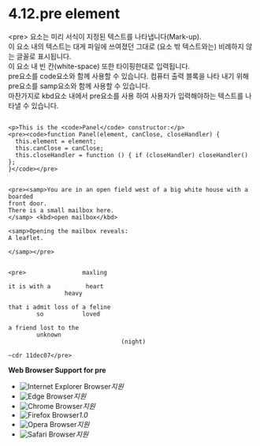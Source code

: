 # 4.12.pre element

&lt;pre&gt; 요소는 미리 서식이 지정된 텍스트를 나타냅니다\(Mark-up\).  
이 요소 내의 텍스트는 대게 파일에 쓰여졌던 그대로 \(요소 밖 텍스트와는\) 비례하지 않는 글꼴로 표시됩니다.  
이 요소 내 빈 칸\(white-space\) 또한 타이핑한대로 입력됩니다.  
pre요소를 code요소와 함께 사용할 수 있습니다. 컴퓨터 출력 블록을 나타 내기 위해 pre요소를 samp요소와 함께 사용할 수 있습니다.  
마찬가지로 kbd요소 내에서 pre요소를 사용 하여 사용자가 입력해야하는 텍스트를 나타낼 수 있습니다.

```text

<p>This is the <code>Panel</code> constructor:</p>
<pre><code>function Panel(element, canClose, closeHandler) {
  this.element = element;
  this.canClose = canClose;
  this.closeHandler = function () { if (closeHandler) closeHandler() };
}</code></pre>
```

```text

<pre><samp>You are in an open field west of a big white house with a boarded
front door.
There is a small mailbox here.
</samp> <kbd>open mailbox</kbd>

<samp>Opening the mailbox reveals:
A leaflet.

</samp></pre>
```

```text

<pre>                maxling

it is with a          heart
                heavy

that i admit loss of a feline
        so           loved

a friend lost to the
        unknown
                                (night)

~cdr 11dec07</pre>
```

**Web Browser Support for pre**

* ![Internet Explorer Browser](images/icon/ico_ie-true.png)_지원_
* ![Edge Browser](images/icon/ico_edge-true.png)_지원_
* ![Chrome Browser](images/icon/ico_chrome-true.png)_지원_
* ![Firefox Browser](images/icon/ico_firefox-true.png)_1.0_
* ![Opera Browser](images/icon/ico_opera-true.png)_지원_
* ![Safari Browser](images/icon/ico_safari-true.png)_지원_

